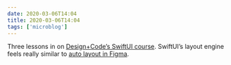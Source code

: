 ```yaml
---
date: 2020-03-06T14:04
title: 2020-03-06T14:04
tags: ['microblog']
---
```


Three lessons in on [Design+Code’s SwiftUI course](https://designcode.io/swiftui?promo=learnswiftui). SwiftUI’s layout engine feels really similar to [auto layout in Figma](https://www.figma.com/blog/announcing-auto-layout/).
